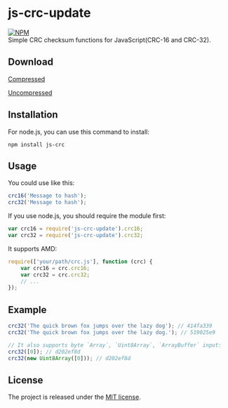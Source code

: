 # js-crc-update
[![NPM](https://nodei.co/npm/js-crc-update.png)](https://nodei.co/npm/js-crc-update/)  
Simple CRC checksum functions for JavaScript(CRC-16 and CRC-32).

## Download
[Compressed](https://github.com/Shyzuuu/js-crc-update/raw/main/crc.min.js)

[Uncompressed](https://github.com/Shyzuuu/js-crc-update/raw/main/crc.js)

## Installation
For node.js, you can use this command to install:

    npm install js-crc

## Usage
You could use like this:
```JavaScript
crc16('Message to hash');
crc32('Message to hash');
```
If you use node.js, you should require the module first:
```JavaScript
var crc16 = require('js-crc-update').crc16;
var crc32 = require('js-crc-update').crc32;
```
It supports AMD:
```JavaScript
require(['your/path/crc.js'], function (crc) {
    var crc16 = crc.crc16;
    var crc32 = crc.crc32;
    // ...
});
```
## Example
```JavaScript
crc32('The quick brown fox jumps over the lazy dog'); // 414fa339
crc32('The quick brown fox jumps over the lazy dog.'); // 519025e9

// It also supports byte `Array`, `Uint8Array`, `ArrayBuffer` input:
crc32([0]); // d202ef8d
crc32(new Uint8Array([0])); // d202ef8d
```

## License
The project is released under the [MIT license](http://www.opensource.org/licenses/MIT).
